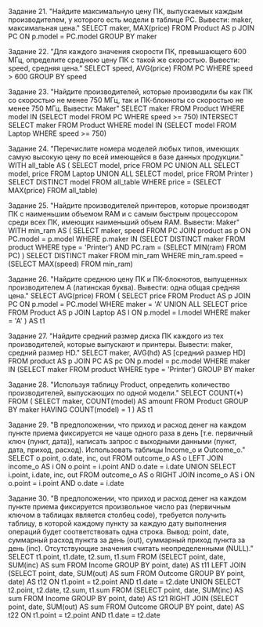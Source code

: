 Задание 21.
"Найдите максимальную цену ПК, выпускаемых каждым производителем, у которого есть модели в таблице PC.
Вывести: maker, максимальная цена."
SELECT 
    maker,
    MAX(price)
FROM Product AS p
	JOIN PC ON p.model = PC.model
GROUP BY maker

Задание 22.
"Для каждого значения скорости ПК, превышающего 600 МГц, определите среднюю цену ПК с такой же скоростью. Вывести: speed, средняя цена."
SELECT 
    speed,
    AVG(price)
FROM PC
WHERE speed > 600
GROUP BY speed

Задание 23.
"Найдите производителей, которые производили бы как ПК со скоростью не менее 750 МГц,
так и ПК-блокноты со скоростью не менее 750 МГц. Вывести: Maker"
SELECT maker
FROM Product
WHERE model IN (SELECT model 
                FROM PC
                WHERE speed >= 750)
INTERSECT
SELECT maker
FROM Product
WHERE model IN (SELECT model 
                FROM Laptop
                WHERE speed >= 750)
    
Задание 24.
"Перечислите номера моделей любых типов, имеющих самую высокую цену по всей имеющейся в базе данных продукции."
WITH all_table AS (
                    SELECT model, price 
                    FROM PC
                        UNION ALL
                    SELECT model, price
                    FROM Laptop
                        UNION ALL
                    SELECT model, price
                    FROM Printer
                   )
SELECT DISTINCT model 
FROM all_table
WHERE price = (SELECT MAX(price) FROM all_table)

Задание 25.
"Найдите производителей принтеров, которые производят ПК с наименьшим объемом RAM и с самым быстрым процессором среди всех ПК,
имеющих наименьший объем RAM. Вывести: Maker"
WITH min_ram AS (
                SELECT  maker, speed
                FROM PC
                    JOIN product as p ON PC.model = p.model
                WHERE p.maker IN (SELECT DISTINCT maker
                                  FROM product
                                  WHERE type = 'Printer') 
                    AND PC.ram = (SELECT MIN(ram) FROM PC)
                )
SELECT DISTINCT maker
FROM min_ram
WHERE min_ram.speed = (SELECT MAX(speed) FROM min_ram)

Задание 26.
"Найдите среднюю цену ПК и ПК-блокнотов, выпущенных производителем A (латинская буква). Вывести: одна общая средняя цена."
SELECT AVG(price)
FROM 
    (
    SELECT price
    FROM Product AS p
        JOIN PC ON p.model = PC.model
    WHERE maker = 'A'
        UNION ALL
    SELECT price
    FROM Product AS p
        JOIN Laptop AS l ON p.model = l.model
    WHERE maker = 'A'
    ) AS t1

Задание 27.
"Найдите средний размер диска ПК каждого из тех производителей, которые выпускают и принтеры. Вывести: maker, средний размер HD."
SELECT 
    maker,
    AVG(hd) AS [средний размер HD]
FROM product AS p
    JOIN PC AS pc ON p.model = pc.model
WHERE maker IN 
            (SELECT maker
            FROM product
            WHERE type = 'Printer')
GROUP BY maker

Задание 28.
"Используя таблицу Product, определить количество производителей, выпускающих по одной модели."
SELECT COUNT(\*)
FROM
    (
    SELECT 
        maker,
        COUNT(model) AS amount
    FROM Product
    GROUP BY maker
    HAVING COUNT(model) = 1
    ) AS t1

Задание 29.
"В предположении, что приход и расход денег на каждом пункте приема фиксируется не чаще одного раза в день [т.е. первичный ключ (пункт, дата)],
написать запрос с выходными данными (пункт, дата, приход, расход). Использовать таблицы Income_o и Outcome_o."
SELECT 
    o.point,
    o.date,
    inc,
    out
FROM outcome_o AS o
	LEFT JOIN income_o AS i ON o.point = i.point AND o.date = i.date
UNION
SELECT 
    i.point,
    i.date,
    inc,
    out
FROM outcome_o AS o
	RIGHT JOIN income_o AS i ON o.point = i.point AND o.date = i.date


Задание 30.
"В предположении, что приход и расход денег на каждом пункте приема фиксируется произвольное число раз (первичным ключом в таблицах является столбец code), требуется получить таблицу, в которой каждому пункту за каждую дату выполнения операций будет соответствовать одна строка.
Вывод: point, date, суммарный расход пункта за день (out), суммарный приход пункта за день (inc). Отсутствующие значения считать неопределенными (NULL)."
SELECT
    t1.point,
    t1.date,
    t2.sum,
    t1.sum
FROM 
    (SELECT
        point,
        date,
        SUM(inc) AS sum
    FROM Income
    GROUP BY point, date) AS t11
    LEFT JOIN 
    (SELECT
        point,
        date,
        SUM(out) AS sum
    FROM Outcome 
    GROUP BY point, date) AS t12
    ON t1.point = t2.point AND t1.date = t2.date
UNION
SELECT
    t2.point,
    t2.date,
    t2.sum,
    t1.sum
FROM 
    (SELECT 
        point,
        date,
        SUM(inc) AS sum
    FROM Income
    GROUP BY point, date) AS t21
    RIGHT JOIN 
    (SELECT 
        point,
        date,
        SUM(out) AS sum
    FROM Outcome 
    GROUP BY point, date) AS t22
    ON t1.point = t2.point AND t1.date = t2.date